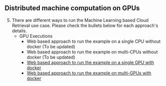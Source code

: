 ## Distributed machine computation on GPUs

5. There are different ways to run the Machine Learning based Cloud Retrieval use case. Please check the bullets below for each approach's details.
   - GPU Executions
     - Web based approach to run the example on a single CPU without docker (To be updated)
     - Web based approach to run the example on multi-CPUs without docker (To be updated)
     - [Web based approach to run the example on a single GPU with docker](./Web_based_single_GPU_example_with_docker.md)
     - [Web based approach to run the example on multi-GPUs with docker](./Web_based_multi_GPUs_example_with_docker.md)

